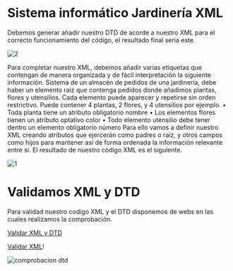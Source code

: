 # Sistema informático Jardinería XML
Debemos generar añadir nuestro DTD  de acorde a nuestro XML para el correcto funcionamiento del código, el resultado final seria este.


![2](https://user-images.githubusercontent.com/61906112/136598345-709ce113-1351-4bfc-b846-c586a267deba.PNG)




Para completar nuestro XML, debemos añadir varias  etiquetas que contengan de manera organizada y  de fácil interpretación la siguiente información.
Sistema de un almacén de pedidos de una jardinería, debe haber un elemento raiz que contenga pedidos donde añadimos plantas, flores y utensilios. Cada elemento puede aparecer y repetirse sin orden restrictivo. Puede contener 4 plantas, 2 flores, y 4 utensilios por ejemplo.
    • Toda planta tiene un atributo obligatorio nombre
    • Los elementos flores tienen un atributo optativo color
    • Todo elemento utensilio debe tener dentro un elemento obligatorio número
Para ello vamos a definir nuestro XML creando atributos que ejercerán como padres o raíz, y otros campos como hijos para mantener así de forma ordenada la información relevante entre si. El resultado de nuestro código XML es el siguiente.

![1](https://user-images.githubusercontent.com/61906112/136598350-f7e357ce-914a-442c-952f-0a00144bab5a.PNG)



# Validamos XML  y DTD
Para validad nuestro codigo XML y el DTD disponemos de webs en las cuales realizamos la comprobación.

[Validar XML y DTD](http://xmlvalidator.new-studio.org)

[Validar XML](https://www.w3schools.com/xml/xml_validator.asp)!


![comprobacion dtd](https://user-images.githubusercontent.com/61906112/136598363-617f1866-087a-467f-b712-e3183a8836ca.PNG)
